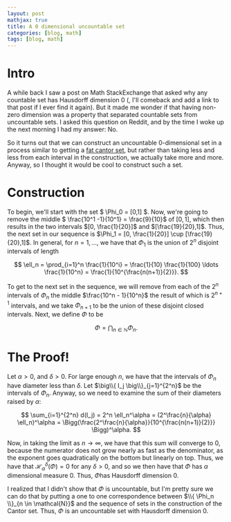 ```yaml
---
layout: post
mathjax: true
title: A 0 dimensional uncountable set
categories: [blog, math]
tags: [blog, math]
---
```


# Intro

A while back I saw a post on Math StackExchange that asked why
any countable set has Hausdorff dimension 0 (, I'll comeback and add
a link to that post if I ever find it again). But it made me wonder if
that having non-zero dimension was a property that separated countable
sets from uncountable sets. I asked this question on Reddit, and 
by the time I woke up the next morning I had my answer: No.

So it turns out that we can construct an uncountable 0-dimensional set
in a process similar to getting a [fat cantor set][fat-cantor], but rather
than taking less and less from each interval in the construction, we actually
take more and more. Anyway, so I thought it would be cool to construct such
a set.

# Construction

To begin, we'll start with the set $ \Phi_0 = [0,1] $. Now, we're going
to remove the middle $ \frac{10^1 -1}{10^1} = \frac{9}{10}$ of $[0,1]$,
which then results in the two intervals $[0, \frac{1}{20}]$ and 
$[\frac{19}{20},1]$. Thus, the next set in our sequence is
$\Phi_1 = [0, \frac{1}{20}] \cup [\frac{19}{20},1]$. In general, for
$n = 1, \ldots$, we have that $\Phi_1$ is the union of $2^n$ disjoint
intervals of length

$$
\ell_n
    = \prod_{i=1}^n \frac{1}{10^i}
    = \frac{1}{10} \frac{1}{100} \ldots \frac{1}{10^n}
    = \frac{1}{10^{\frac{n(n+1)}{2}}}.
$$

To get to the next set in the sequence, we will remove from each
of the $2^n$ intervals of $\Phi_n$ the middle $\frac{10^n - 1}{10^n}$
the result of which is $2^{n+1}$ intervals, and we take $\Phi_{n+1}$
to be the union of these disjoint closed intervals. Next, we define
$\Phi$ to be

$$
\Phi = \bigcap_{n \in \mathbb{N}} \Phi_n.
$$

# The Proof!

Let $\alpha > 0$, and $\delta > 0$. For large enough $n$, we have that
the intervals of $\Phi_n$ have diameter less than $\delta$. Let
$\big\\{ I_j \big\\}_{j=1}^{2^n}$ be the intervals of $\Phi_n$. 
Anyway, so we need to examine the sum of their diameters raised by
$\alpha$:

$$
\sum_{i=1}^{2^n} d(I_j)
    = 2^n \ell_n^\alpha
    = (2^\frac{n}{\alpha} \ell_n)^\alpha
    = \Bigg(\frac{2^\frac{n}{\alpha}}{10^{\frac{n(n+1)}{2}}} \Bigg)^\alpha.
$$

Now, in taking the limit as $n \to \infty$, we have that this sum will
converge to 0, because the numerator does not grow nearly as fast as the
denominator, as the exponent goes quadratically on the bottom but linearly
on top. Thus, we have that $\mathcal{H}_{\alpha}^{\delta}(\Phi) = 0$ for any
$\delta > 0$, and so we then have that $\Phi$ has $\alpha$ dimensional
measure 0. Thus, $\Phi$has Hausdorff dimension 0.

I realized that I didn't show that $\Phi$ is uncountable, but I'm pretty
sure we can do that by putting a one to one correspondence between
$\\{ \Phi_n \\}_{n \in \mathcal{N}}$ and the sequence of sets in the 
construction of the Cantor set. Thus, $\Phi$ is an uncountable set with
Hausdorff dimension 0.


[fat-cantor]: https://en.wikipedia.org/wiki/Smith%E2%80%93Volterra%E2%80%93Cantor_set
